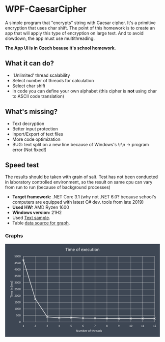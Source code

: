# WPF-CaesarCipher

A simple program that "encrypts" string with Caesar cipher.
It's a primitive encryption that uses char shift.
The point of this homework is to create an app that will apply this type of encryption on large text. And to avoid slowdown, the app must use multithreading.  

**The App UI is in Czech beause it's school homework.**

## What it can do?
- 'Unlimited' thread scalability
- Select number of threads for calculation
- Select char shift
- In code you can define your own alphabet (this cipher is **not** using char to ASCII code translation)

## What's missing?
- Text decryption
- Better input protection
- Inport/Export of text files
- More code optimization
- BUG: text split on a new line because of Windows's \r\n -> program error (Not fixed!)

## Speed test
The results should be taken with grain of salt. Test has not been conducted in laboratory controlled environment, so the result on same cpu can vary from run to run (because of background processes)  
- **Target framework:** .NET Core 3.1 (why not .NET 6.0? because school's computers are equipped with latest C# dev. tools from late 2019)
- **Used HW:** AMD Ryzen 1600
- **Windows version:** 21H2  
- Used [Text sample](/docs/sampleText.txt).
- Table [data source for graph](/docs/graph.xlsx).
### Graphs 

![Execution time graph](docs/graph.png)
